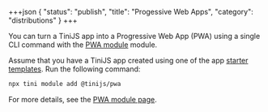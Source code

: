+++json
{
  "status": "publish",
  "title": "Progessive Web Apps",
  "category": "distributions"
}
+++

You can turn a TiniJS app into a Progressive Web App (PWA) using a single CLI command with the [PWA module](/module/pwa) module.

Assume that you have a TiniJS app created using one of the app [starter templates](/framework/starter). Run the following command:

```bash
npx tini module add @tinijs/pwa
```

For more details, see the [PWA module page](/module/pwa).
